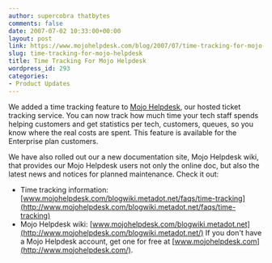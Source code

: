 ```yaml
---
author: supercobra thatbytes
comments: false
date: 2007-07-02 10:33:00+00:00
layout: post
link: https://www.mojohelpdesk.com/blog/2007/07/time-tracking-for-mojo-helpdesk/
slug: time-tracking-for-mojo-helpdesk
title: Time Tracking For Mojo Helpdesk
wordpress_id: 293
categories:
- Product Updates
---
```


We added a time tracking feature to [Mojo Helpdesk](http://www.mojohelpdesk.com/), our hosted ticket tracking service. You can now track how much time your tech staff spends helping customers and get statistics per tech, customers, queues, so you know where the real costs are spent. This feature is available for the Enterprise plan customers.

We have also rolled out our a new documentation site, Mojo Helpdesk wiki, that provides our Mojo Helpdesk users not only the online doc, but also the latest news and notices for planned maintenance. Check it out:  


  * Time tracking information: [www.mojohelpdesk.com/blogwiki.metadot.net/faqs/time-tracking](http://www.mojohelpdesk.com/blogwiki.metadot.net/faqs/time-tracking)
  * Mojo Helpdesk wiki: [www.mojohelpdesk.com/blogwiki.metadot.net](http://www.mojohelpdesk.com/blogwiki.metadot.net/)
If you don't have a Mojo Helpdesk account, get one for free at [www.mojohelpdesk.com](http://www.mojohelpdesk.com/).
